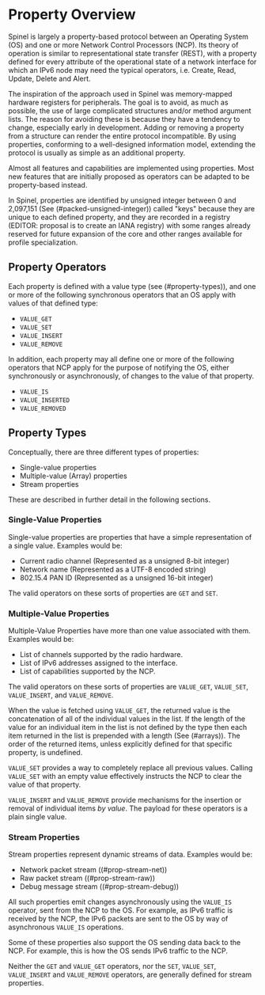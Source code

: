 # Property Overview #

Spinel is largely a property-based protocol between an Operating System (OS) and one or more Network Control Processors (NCP). Its theory of operation is similar to representational state transfer (REST), with a property defined for every attribute of the operational state of a network interface for which an IPv6 node may need the typical operators, i.e. Create, Read, Update, Delete and Alert.

The inspiration of the approach used in Spinel was memory-mapped hardware registers for peripherals. The goal is to avoid, as much as possible, the use of large complicated structures and/or method argument lists. The reason for avoiding these is because they have a tendency to change, especially early in development. Adding or removing a property from a structure can render the entire protocol incompatible. By using properties, conforming to a well-designed information model, extending the protocol is usually as simple as an additional property.

Almost all features and capabilities are implemented using properties. Most new features that are initially proposed as operators can be adapted to be property-based instead.

In Spinel, properties are identified by unsigned integer between 0 and 2,097,151 (See (#packed-unsigned-integer)) called "keys" because they are unique to each defined property, and they are recorded in a registry (EDITOR: proposal is to create an IANA registry) with some ranges already reserved for future expansion of the core and other ranges available for profile specialization.

## Property Operators ##

Each property is defined with a value type (see (#property-types)), and one or more of the following synchronous operators that an OS apply with values of that defined type:

*   `VALUE_GET`
*   `VALUE_SET`
*   `VALUE_INSERT`
*   `VALUE_REMOVE`

In addition, each property may all define one or more of the following operators that NCP apply for the purpose of notifying the OS, either synchronously or asynchronously, of changes to the value of that property.

*   `VALUE_IS`
*   `VALUE_INSERTED`
*   `VALUE_REMOVED`

## Property Types ##

Conceptually, there are three different types of properties:

*   Single-value properties
*   Multiple-value (Array) properties
*   Stream properties

These are described in further detail in the following sections.

### Single-Value Properties ###

Single-value properties are properties that have a simple representation of a single value. Examples would be:

*   Current radio channel (Represented as a unsigned 8-bit integer)
*   Network name (Represented as a UTF-8 encoded string)
*   802\.15.4 PAN ID (Represented as a unsigned 16-bit integer)

The valid operators on these sorts of properties are `GET` and `SET`.

### Multiple-Value Properties ###

Multiple-Value Properties have more than one value associated with them. Examples would be:

*   List of channels supported by the radio hardware.
*   List of IPv6 addresses assigned to the interface.
*   List of capabilities supported by the NCP.

The valid operators on these sorts of properties are `VALUE_GET`, `VALUE_SET`, `VALUE_INSERT`, and `VALUE_REMOVE`.

When the value is fetched using `VALUE_GET`, the returned value is the concatenation of all of the individual values in the list. If the length of the value for an individual item in the list is not defined by the type then each item returned in the list is prepended with a length (See (#arrays)). The order of the returned items, unless explicitly defined for that specific property, is undefined.

`VALUE_SET` provides a way to completely replace all previous values. Calling `VALUE_SET` with an empty value effectively instructs the NCP to clear the value of that property.

`VALUE_INSERT` and `VALUE_REMOVE` provide mechanisms for the insertion or removal of individual items *by value*. The payload for these operators is a plain single value.

### Stream Properties ###

Stream properties represent dynamic streams of data. Examples would be:

*   Network packet stream ((#prop-stream-net))
*   Raw packet stream ((#prop-stream-raw))
*   Debug message stream ((#prop-stream-debug))

All such properties emit changes asynchronously using the `VALUE_IS` operator, sent from the NCP to the OS. For example, as IPv6 traffic is received by the NCP, the IPv6 packets are sent to the OS by way of asynchronous `VALUE_IS` operations.

Some of these properties also support the OS sending data back to the NCP. For example, this is how the OS sends IPv6 traffic to the NCP.

Neither the `GET` and `VALUE_GET` operators, nor the `SET`, `VALUE_SET`, `VALUE_INSERT` and `VALUE_REMOVE` operators, are generally defined for stream properties.
